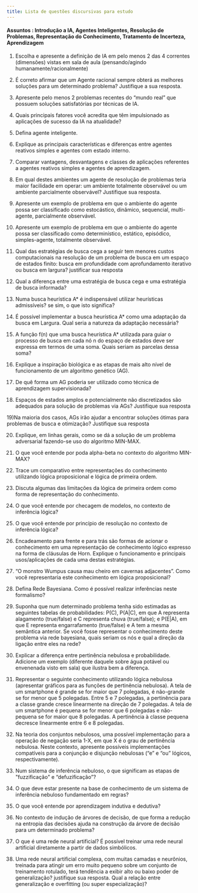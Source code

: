 ```yaml
---
title: Lista de questões discursivas para estudo
---
```


#### Assuntos :   Introdução a IA, Agentes Inteligentes, Resolução de Problemas, Representação do Conhecimento, Tratamento de Incerteza, Aprendizagem


1) Escolha e apresente a definição de IA em pelo menos 2 das 4 correntes (dimensões)  vistas em sala de aula (pensando/agindo humanamente/racionalmente)

2) É correto afirmar que um Agente racional sempre obterá as melhores soluções para um determinado problema? Justifique  a sua resposta.

3) Apresente pelo menos 2 problemas recentes do “mundo real” que possuem soluções satisfatórias por técnicas de IA.

4) Quais principais fatores você acredita que têm impulsionado as aplicações de sucesso da IA na atualidade?

5) Defina agente inteligente. 

6) Explique as principais características e diferenças entre agentes reativos simples e agentes com estado interno.

7) Comparar vantagens, desvantagens e classes de aplicações referentes a agentes reativos simples e agentes de aprendizagem. 

8) Em qual destes ambientes um agente de resolução de problemas teria maior facilidade em operar: um ambiente totalmente observável ou um ambiente parcialmente observável? Justifique sua resposta. 

9) Apresente um exemplo de problema em que o ambiente do agente possa ser classificado como estocástico, dinâmico, sequencial, multi-agente, parcialmente observável.

10)  Apresente um exemplo de problema em que o ambiente do agente possa ser classificado como determinístico, estático, episódico, simples-agente, totalmente observável. 

11) Qual das estratégias de busca cega a seguir tem menores custos computacionais na resolução de um problema de busca em um espaço de estados finito: busca em profundidade com aprofundamento iterativo ou busca em largura? justificar sua resposta

12) Qual a diferença entre uma estratégia de busca cega e uma estratégia de busca informada?

13) Numa busca heurística A*  é indispensável utilizar heurísticas admissíveis? se sim, o que isto significa?

14) É possível implementar a busca heurística A* como uma adaptação da busca em Largura. Qual seria a natureza da adaptação necessária? 

15) A função f(n) que uma busca heurística A* utilizada para guiar o processo de busca em cada nó n do espaço de estados  deve ser expressa em termos de uma soma. Quais seriam as parcelas dessa soma?

16) Explique a inspiração biológica e as etapas de mais alto nível de funcionamento de um algoritmo genético (AG). 

17) De quê forma um AG poderia ser utilizado como técnica de aprendizagem supervisionada?

18) Espaços de estados amplos e potencialmente não discretizados são adequados para solução de problemas via AGs? Justifique sua resposta

19)Na maioria dos casos, AGs irão ajudar a encontrar soluções ótimas para problemas de busca e otimização? Justifique sua resposta

20) Explique, em linhas gerais, como se dá a solução de um problema adversarial fazendo-se uso do algoritmo MIN-MAX.

21) O que você entende por poda alpha-beta no contexto do algoritmo MIN-MAX?

22) Trace um comparativo entre representações do conhecimento utilizando lógica proposicional e lógica de primeira ordem.

23) Discuta algumas das limitações da lógica de primeira ordem como forma de representação do conhecimento.

24) O que você entende por checagem de modelos, no contexto de inferência lógica?

25) O que você entende por princípio de resolução no contexto de inferência lógica?

26) Encadeamento para frente e para trás são formas de acionar o conhecimento em uma representação de conhecimento lógico expresso na forma de cláusulas de Horn. Explique o funcionamento e principais usos/aplicações de cada uma destas estratégias.

27) “O monstro Wumpus causa mau cheiro em cavernas adjacentes”. Como você representaria este conhecimento em lógica proposicional?

28) Defina Rede Bayesiana. Como é possível realizar inferências neste formalismo?

29) Suponha que num determinado problema tenha sido estimadas as seguintes tabelas de probabilidades: P(C),  P(A|C), em que A representa alagamento (true/false) e C representa chuva (true/false); e P(E|A), em que E representa engarrafamento (true/false) e A tem a mesma semântica anterior.  Se você fosse representar o conhecimento deste problema via rede bayesiana, quais seriam os nós e qual a direção da ligação entre eles na rede? 

30) Explicar a diferença entre pertinência nebulosa e probabilidade. Adicione um exemplo (diferente daquele sobre água potável ou envenenada visto em sala) que ilustra bem a diferença.

31)  Representar o seguinte conhecimento utilizando  lógica nebulosa (apresentar gráficos para as funções de pertinência nebulosa).  A tela de um smartphone é grande se for maior que 7 polegadas, é não-grande se for menor que 5 polegadas. Entre 5 e 7 polegadas, a pertinência para a classe grande cresce linearmente na direção de 7 polegadas.  A tela de um smartphone é pequena se for menor que 6 polegadas e não-pequena se for maior que 8 polegadas. A pertinência à classe pequena decresce linearmente entre 6 e 8 polegadas. 

31) Na teoria dos conjuntos nebulosos, uma possível implementação para a operação de negação seria 1-X, em que X é o grau de pertinência nebulosa. Neste contexto, apresente possíveis implementações compatíveis para a conjunção e disjunção nebulosas (“e” e “ou” lógicos, respectivamente). 

33) Num sistema de inferência nebuloso, o que significam as etapas de  "fuzzificação" e “defuzificação”?

34) O que deve estar presente na base de conhecimento de um sistema de inferência nebuloso fundamentado em regras?

35) O que você entende por aprendizagem indutiva e dedutiva?

36) No contexto de indução de árvores de decisão, de que forma a redução na entropia das decisões ajuda na construção da árvore de decisão para um determinado problema? 

37) O que é uma rede neural artificial? É possível treinar uma rede neural artificial diretamente a partir de dados simbólicos. 

38) Uma rede neural artificial complexa, com muitas camadas e neurônios, treinada para atingir um erro muito pequeno sobre um conjunto de treinamento rotulado, terá tendência a exibir alto ou baixo poder de generalização? justifique sua resposta. Qual a relação entre generalização e overfitting (ou super especialização)?
